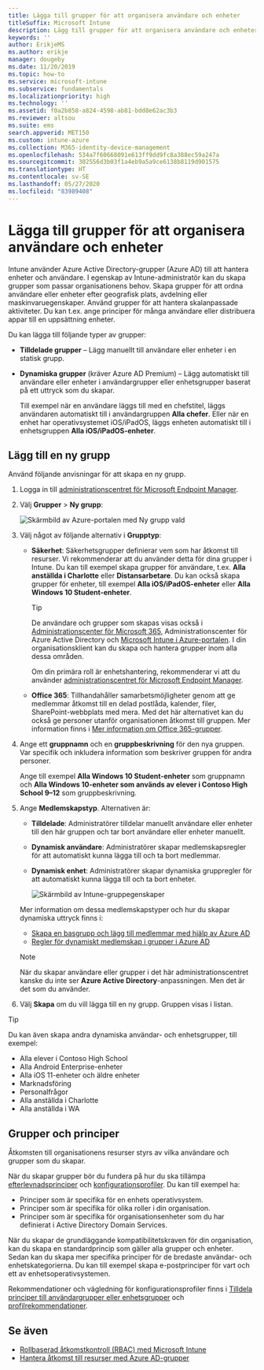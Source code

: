 ```yaml
---
title: Lägga till grupper för att organisera användare och enheter
titleSuffix: Microsoft Intune
description: Lägg till grupper för att organisera användare och enheter efter geografi, avdelning eller maskinvaruegenskaper.
keywords: ''
author: ErikjeMS
ms.author: erikje
manager: dougeby
ms.date: 11/20/2019
ms.topic: how-to
ms.service: microsoft-intune
ms.subservice: fundamentals
ms.localizationpriority: high
ms.technology: ''
ms.assetid: f0a2b858-a824-4598-ab81-bdd8e62ac3b3
ms.reviewer: altsou
ms.suite: ems
search.appverid: MET150
ms.custom: intune-azure
ms.collection: M365-identity-device-management
ms.openlocfilehash: 534a7f60668091e613ff9dd9fc8a388ec59a247a
ms.sourcegitcommit: 302556d3b03f1a4eb9a5a9ce6138b8119d901575
ms.translationtype: HT
ms.contentlocale: sv-SE
ms.lasthandoff: 05/27/2020
ms.locfileid: "83989408"
---
```

# <a name="add-groups-to-organize-users-and-devices"></a>Lägga till grupper för att organisera användare och enheter

Intune använder Azure Active Directory-grupper (Azure AD) till att hantera enheter och användare. I egenskap av Intune-administratör kan du skapa grupper som passar organisationens behov. Skapa grupper för att ordna användare eller enheter efter geografisk plats, avdelning eller maskinvaruegenskaper. Använd grupper för att hantera skalanpassade aktiviteter. Du kan t.ex. ange principer för många användare eller distribuera appar till en uppsättning enheter.

Du kan lägga till följande typer av grupper:

- **Tilldelade grupper** – Lägg manuellt till användare eller enheter i en statisk grupp. 
- **Dynamiska grupper** (kräver Azure AD Premium) – Lägg automatiskt till användare eller enheter i användargrupper eller enhetsgrupper baserat på ett uttryck som du skapar.

  Till exempel när en användare läggs till med en chefstitel, läggs användaren automatiskt till i användargruppen **Alla chefer**. Eller när en enhet har operativsystemet iOS/iPadOS, läggs enheten automatiskt till i enhetsgruppen **Alla iOS/iPadOS-enheter**.

## <a name="add-a-new-group"></a>Lägg till en ny grupp

Använd följande anvisningar för att skapa en ny grupp.

1. Logga in till [administrationscentret för Microsoft Endpoint Manager](https://go.microsoft.com/fwlink/?linkid=2109431).
2. Välj **Grupper** > **Ny grupp**:

   ![Skärmbild av Azure-portalen med Ny grupp vald](./media/groups-add/groups-add-new.png)

3. Välj något av följande alternativ i **Grupptyp**:

    - **Säkerhet**: Säkerhetsgrupper definierar vem som har åtkomst till resurser. Vi rekommenderar att du använder detta för dina grupper i Intune. Du kan till exempel skapa grupper för användare, t.ex. **Alla anställda i Charlotte** eller **Distansarbetare**. Du kan också skapa grupper för enheter, till exempel **Alla iOS/iPadOS-enheter** eller **Alla Windows 10 Student-enheter**.

        > [!TIP]
        > De användare och grupper som skapas visas också i [Administrationscenter för Microsoft 365](https://admin.microsoft.com), Administrationscenter för Azure Active Directory och [Microsoft Intune i Azure-portalen](https://go.microsoft.com/fwlink/?linkid=2090973). I din organisationsklient kan du skapa och hantera grupper inom alla dessa områden.
        >
        > Om din primära roll är enhetshantering, rekommenderar vi att du använder [administrationscentret för Microsoft Endpoint Manager](https://go.microsoft.com/fwlink/?linkid=2109431).

    - **Office 365**: Tillhandahåller samarbetsmöjligheter genom att ge medlemmar åtkomst till en delad postlåda, kalender, filer, SharePoint-webbplats med mera. Med det här alternativet kan du också ge personer utanför organisationen åtkomst till gruppen. Mer information finns i [Mer information om Office 365-grupper](https://support.office.com/article/learn-about-office-365-groups-b565caa1-5c40-40ef-9915-60fdb2d97fa2).

4. Ange ett **gruppnamn** och en **gruppbeskrivning** för den nya gruppen. Var specifik och inkludera information som beskriver gruppen för andra personer.

    Ange till exempel **Alla Windows 10 Student-enheter** som gruppnamn och **Alla Windows 10-enheter som används av elever i Contoso High School 9–12** som gruppbeskrivning.

5. Ange **Medlemskapstyp**. Alternativen är:

    - **Tilldelade**: Administratörer tilldelar manuellt användare eller enheter till den här gruppen och tar bort användare eller enheter manuellt.
    - **Dynamisk användare**: Administratörer skapar medlemskapsregler för att automatiskt kunna lägga till och ta bort medlemmar.
    - **Dynamisk enhet**: Administratörer skapar dynamiska gruppregler för att automatiskt kunna lägga till och ta bort enheter.

        ![Skärmbild av Intune-gruppegenskaper](./media/groups-add/groups-add-properties.png)

    Mer information om dessa medlemskapstyper och hur du skapar dynamiska uttryck finns i:

    - [Skapa en basgrupp och lägg till medlemmar med hjälp av Azure AD](https://docs.microsoft.com/azure/active-directory/fundamentals/active-directory-groups-create-azure-portal)
    - [Regler för dynamiskt medlemskap i grupper i Azure AD](https://docs.microsoft.com/azure/active-directory/users-groups-roles/groups-dynamic-membership)

    > [!NOTE]
    > När du skapar användare eller grupper i det här administrationscentret kanske du inte ser **Azure Active Directory**-anpassningen. Men det är det som du använder.

6. Välj **Skapa** om du vill lägga till en ny grupp. Gruppen visas i listan.

> [!TIP]
> Du kan även skapa andra dynamiska användar- och enhetsgrupper, till exempel:
>
> - Alla elever i Contoso High School
> - Alla Android Enterprise-enheter
> - Alla iOS 11-enheter och äldre enheter
> - Marknadsföring
> - Personalfrågor
> - Alla anställda i Charlotte
> - Alla anställda i WA

## <a name="groups-and-policies"></a>Grupper och principer

Åtkomsten till organisationens resurser styrs av vilka användare och grupper som du skapar.

När du skapar grupper bör du fundera på hur du ska tillämpa [efterlevnadsprinciper](../protect/device-compliance-get-started.md) och [konfigurationsprofiler](../configuration/device-profiles.md). Du kan till exempel ha:

- Principer som är specifika för en enhets operativsystem.
- Principer som är specifika för olika roller i din organisation.
- Principer som är specifika för organisationsenheter som du har definierat i Active Directory Domain Services.

När du skapar de grundläggande kompatibilitetskraven för din organisation, kan du skapa en standardprincip som gäller alla grupper och enheter. Sedan kan du skapa mer specifika principer för de bredaste användar- och enhetskategorierna. Du kan till exempel skapa e-postprinciper för vart och ett av enhetsoperativsystemen.

Rekommendationer och vägledning för konfigurationsprofiler finns i [Tilldela principer till användargrupper eller enhetsgrupper](../configuration/device-profile-assign.md#user-groups-vs-device-groups) och [profilrekommendationer](../configuration/device-profile-create.md#recommendations).

## <a name="see-also"></a>Se även

- [Rollbaserad åtkomstkontroll (RBAC) med Microsoft Intune](role-based-access-control.md)
- [Hantera åtkomst till resurser med Azure AD-grupper](https://docs.microsoft.com/azure/active-directory/active-directory-manage-groups)
